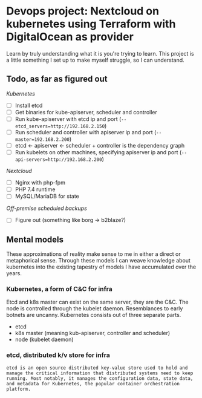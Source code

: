 # Devops project: Nextcloud on kubernetes using Terraform with DigitalOcean as provider

Learn by truly understanding what it is you're trying to learn. This project is a little something I set up to make myself struggle, so I can understand.


## Todo, as far as figured out

*Kubernetes*

- [ ] Install etcd
- [ ] Get binaries for kube-apiserver, scheduler and controller
- [ ] Run kube-apiserver with etcd ip and port (`--etcd_servers=http://192.168.2.150`)
- [ ] Run scheduler and controller with apiserver ip and port (`--master=192.168.2.200`)
- [ ] etcd <- apiserver <- scheduler + controller is the dependency graph
- [ ] Run kubelets on other machines, specifying apiserver ip and port (`--api-servers=http://192.168.2.200`)

*Nextcloud*

- [ ] Nginx with php-fpm
- [ ] PHP 7.4 runtime
- [ ] MySQL/MariaDB for state

*Off-premise scheduled backups*

- [ ] Figure out (something like borg -> b2blaze?)

## Mental models

These approximations of reality make sense to me in either a direct or metaphorical sense. Through these models I can weave knowledge about kubernetes into the existing tapestry of models I have accumulated over the years.

### Kubernetes, a form of C&C for infra

Etcd and k8s master can exist on the same server, they are the C&C. The node is controlled through the kubelet daemon. Resemblances to early botnets are uncanny.
Kubernetes consists out of three separate parts. 

- etcd
- k8s master (meaning kub-apiserver, controller and scheduler)
- node (kubelet daemon)

### etcd, distributed k/v store for infra
    
    etcd is an open source distributed key-value store used to hold and manage the critical information that distributed systems need to keep running. Most notably, it manages the configuration data, state data, and metadata for Kubernetes, the popular container orchestration platform.


